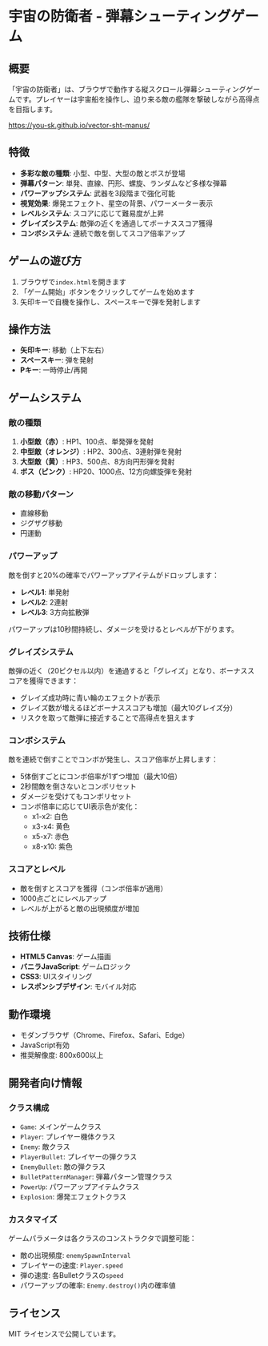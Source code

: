 # 宇宙の防衛者 - 弾幕シューティングゲーム

## 概要
「宇宙の防衛者」は、ブラウザで動作する縦スクロール弾幕シューティングゲームです。プレイヤーは宇宙船を操作し、迫り来る敵の艦隊を撃破しながら高得点を目指します。

https://you-sk.github.io/vector-sht-manus/

## 特徴
- **多彩な敵の種類**: 小型、中型、大型の敵とボスが登場
- **弾幕パターン**: 単発、直線、円形、螺旋、ランダムなど多様な弾幕
- **パワーアップシステム**: 武器を3段階まで強化可能
- **視覚効果**: 爆発エフェクト、星空の背景、パワーメーター表示
- **レベルシステム**: スコアに応じて難易度が上昇
- **グレイズシステム**: 敵弾の近くを通過してボーナススコア獲得
- **コンボシステム**: 連続で敵を倒してスコア倍率アップ

## ゲームの遊び方
1. ブラウザで`index.html`を開きます
2. 「ゲーム開始」ボタンをクリックしてゲームを始めます
3. 矢印キーで自機を操作し、スペースキーで弾を発射します

## 操作方法
- **矢印キー**: 移動（上下左右）
- **スペースキー**: 弾を発射
- **Pキー**: 一時停止/再開

## ゲームシステム

### 敵の種類
1. **小型敵（赤）**: HP1、100点、単発弾を発射
2. **中型敵（オレンジ）**: HP2、300点、3連射弾を発射
3. **大型敵（黄）**: HP3、500点、8方向円形弾を発射
4. **ボス（ピンク）**: HP20、1000点、12方向螺旋弾を発射

### 敵の移動パターン
- 直線移動
- ジグザグ移動
- 円運動

### パワーアップ
敵を倒すと20%の確率でパワーアップアイテムがドロップします：
- **レベル1**: 単発射
- **レベル2**: 2連射
- **レベル3**: 3方向拡散弾

パワーアップは10秒間持続し、ダメージを受けるとレベルが下がります。

### グレイズシステム
敵弾の近く（20ピクセル以内）を通過すると「グレイズ」となり、ボーナススコアを獲得できます：
- グレイズ成功時に青い輪のエフェクトが表示
- グレイズ数が増えるほどボーナススコアも増加（最大10グレイズ分）
- リスクを取って敵弾に接近することで高得点を狙えます

### コンボシステム
敵を連続で倒すことでコンボが発生し、スコア倍率が上昇します：
- 5体倒すごとにコンボ倍率が1ずつ増加（最大10倍）
- 2秒間敵を倒さないとコンボリセット
- ダメージを受けてもコンボリセット
- コンボ倍率に応じてUI表示色が変化：
  - x1-x2: 白色
  - x3-x4: 黄色
  - x5-x7: 赤色
  - x8-x10: 紫色

### スコアとレベル
- 敵を倒すとスコアを獲得（コンボ倍率が適用）
- 1000点ごとにレベルアップ
- レベルが上がると敵の出現頻度が増加

## 技術仕様
- **HTML5 Canvas**: ゲーム描画
- **バニラJavaScript**: ゲームロジック
- **CSS3**: UIスタイリング
- **レスポンシブデザイン**: モバイル対応

## 動作環境
- モダンブラウザ（Chrome、Firefox、Safari、Edge）
- JavaScript有効
- 推奨解像度: 800x600以上

## 開発者向け情報

### クラス構成
- `Game`: メインゲームクラス
- `Player`: プレイヤー機体クラス
- `Enemy`: 敵クラス
- `PlayerBullet`: プレイヤーの弾クラス
- `EnemyBullet`: 敵の弾クラス
- `BulletPatternManager`: 弾幕パターン管理クラス
- `PowerUp`: パワーアップアイテムクラス
- `Explosion`: 爆発エフェクトクラス

### カスタマイズ
ゲームパラメータは各クラスのコンストラクタで調整可能：
- 敵の出現頻度: `enemySpawnInterval`
- プレイヤーの速度: `Player.speed`
- 弾の速度: 各Bulletクラスの`speed`
- パワーアップの確率: `Enemy.destroy()`内の確率値

## ライセンス
MIT ライセンスで公開しています。
